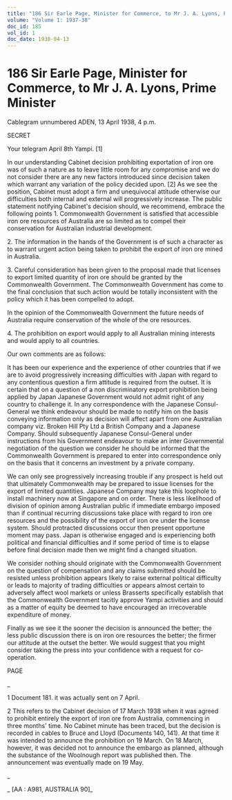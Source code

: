 ```yaml
---
title: "186 Sir Earle Page, Minister for Commerce, to Mr J. A. Lyons, Prime Minister"
volume: "Volume 1: 1937-38"
doc_id: 185
vol_id: 1
doc_date: 1938-04-13
---
```


# 186 Sir Earle Page, Minister for Commerce, to Mr J. A. Lyons, Prime Minister

Cablegram unnumbered ADEN, 13 April 1938, 4 p.m.

SECRET

Your telegram April 8th Yampi. [1]

In our understanding Cabinet decision prohibiting exportation of iron ore was of such a nature as to leave little room for any compromise and we do not consider there are any new factors introduced since decision taken which warrant any variation of the policy decided upon. [2] As we see the position, Cabinet must adopt a firm and unequivocal attitude otherwise our difficulties both internal and external will progressively increase. The public statement notifying Cabinet's decision should, we recommend, embrace the following points 1. Commonwealth Government is satisfied that accessible iron ore resources of Australia are so limited as to compel their conservation for Australian industrial development.

2\. The information in the hands of the Government is of such a character as to warrant urgent action being taken to prohibit the export of iron ore mined in Australia.

3\. Careful consideration has been given to the proposal made that licenses to export limited quantity of iron ore should be granted by the Commonwealth Government. The Commonwealth Government has come to the final conclusion that such action would be totally inconsistent with the policy which it has been compelled to adopt.

In the opinion of the Commonwealth Government the future needs of Australia require conservation of the whole of the ore resources.

4\. The prohibition on export would apply to all Australian mining interests and would apply to all countries.

Our own comments are as follows:

It has been our experience and the experience of other countries that if we are to avoid progressively increasing difficulties with Japan with regard to any contentious question a firm attitude is required from the outset. It is certain that on a question of a non discriminatory export prohibition being applied by Japan Japanese Government would not admit right of any country to challenge it. In any correspondence with the Japanese Consul- General we think endeavour should be made to notify him on the basis conveying information only as decision will affect apart from one Australian company viz. Broken Hill Pty Ltd a British Company and a Japanese Company. Should subsequently Japanese Consul-General under instructions from his Government endeavour to make an inter Governmental negotiation of the question we consider he should be informed that the Commonwealth Government is prepared to enter into correspondence only on the basis that it concerns an investment by a private company.

We can only see progressively increasing trouble if any prospect is held out that ultimately Commonwealth may be prepared to issue licenses for the export of limited quantities. Japanese Company may take this loophole to install machinery now at Singapore and on order. There is less likelihood of division of opinion among Australian public if immediate embargo imposed than if continual recurring discussions take place with regard to iron ore resources and the possibility of the export of iron ore under the license system. Should protracted discussions occur then present opportune moment may pass. Japan is otherwise engaged and is experiencing both political and financial difficulties and if some period of time is to elapse before final decision made then we might find a changed situation.

We consider nothing should originate with the Commonwealth Government on the question of compensation and any claims submitted should be resisted unless prohibition appears likely to raise external political difficulty or leads to majority of trading difficulties or appears almost certain to adversely affect wool markets or unless Brasserts specifically establish that the Commonwealth Government tacitly approve Yampi activities and should as a matter of equity be deemed to have encouraged an irrecoverable expenditure of money.

Finally as we see it the sooner the decision is announced the better; the less public discussion there is on iron ore resources the better; the firmer our attitude at the outset the better. We would suggest that you might consider taking the press into your confidence with a request for co-operation.

PAGE

_

1 Document 181. it was actually sent on 7 April.

2 This refers to the Cabinet decision of 17 March 1938 when it was agreed to prohibit entirely the export of iron ore from Australia, commencing in three months' time. No Cabinet minute has been traced, but the decision is recorded in cables to Bruce and Lloyd (Documents 140, 141). At that time it was intended to announce the prohibition on 19 March. On 18 March, however, it was decided not to announce the embargo as planned, although the substance of the Woolnough report was published then. The announcement was eventually made on 19 May.

_

_ [AA : A981, AUSTRALIA 90]_
